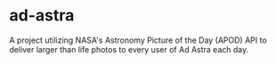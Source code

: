# ad-astra
A project utilizing NASA's Astronomy Picture of the Day (APOD) API to deliver larger than life photos to every user of Ad Astra each day.
